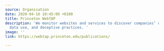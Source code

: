 ```yaml
---
source: Organisation
date: 2020-04-16 10:45:09 +0100
title: Princeton WebTAP
description: 'We monitor websites and services to discover companies’ data collection,
  data use, and deceptive practices. '
image: ''
link: https://webtap.princeton.edu/publications/

---
```

